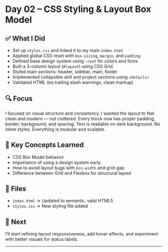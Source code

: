 # Day 02 – CSS Styling & Layout Box Model

## ✅ What I Did

- Set up `styles.css` and linked it to my main `index.html`
- Applied global CSS reset with `box-sizing`, `margin`, and `padding`
- Defined base design system using `:root` for colors and fonts
- Built a 3-column layout (`#layout`) using CSS Grid
- Styled main sections: header, sidebar, main, footer
- Implemented collapsible skill and project sections using `<details>`
- Validated HTML (no trailing slash warnings, clean markup)

## 🔍 Focus

I focused on visual structure and consistency. I wanted the layout to feel clean and modern — not cluttered. Every block now has proper padding, border, background, and spacing. Text is readable on dark background. No inline styles. Everything is modular and scalable.

## 🧠 Key Concepts Learned

- CSS Box Model behavior
- Importance of using a design system early
- How to avoid layout bugs with `min-width` and grid-gap
- Difference between Grid and Flexbox for structural layout

## 📁 Files

- `index.html` → Updated to semantic, valid HTML5
- `styles.css` → New styling file added

## 🚧 Next

I’ll start refining layout responsiveness, add hover effects, and experiment with better visuals for status labels.

---
